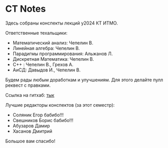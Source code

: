 # CT Notes

Здесь собраны конспекты лекций y2024 КТ ИТМО.

Ответственные техальщики:

- Математический анализ: Чепелин В.
- Линейная алгебра: Чепелин В.
- Парадигмы программирования: Альжанов Л.
- Дискретная Математика: Чепелин В.
- C++ : Чепелин В., Грехов А.
- АиСД: Давыдов И., Чепелин В.

Будем рады любым доработкам и улучшениям. Для этого делайте пулл реквест с правками.

Ссылка на гитхаб: [тык](https://github.com/ct-y2024/notes)

Лучшие редакторы конспектов (за этот семестр):

- Соляник Егор     бабибо!!!
- Свешников Борис  бабибо!!!
- Абузаров Дамир
- Хасанов Дмитрий

Большое вам спасибо!

